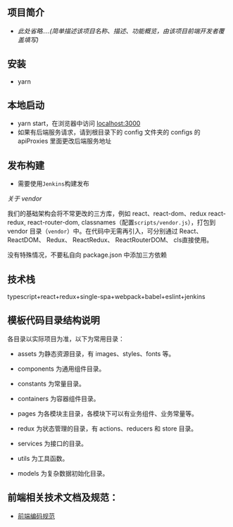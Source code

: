 ## 项目简介

- _此处省略....(简单描述该项目名称、描述、功能概览，由该项目前端开发者覆盖填写)_

## 安装

- yarn

## 本地启动

- yarn start，在浏览器中访问 [localhost:3000](http://localhost:3000/)
- 如果有后端服务请求，请到根目录下的 config 文件夹的 configs 的 apiProxies 里面更改后端服务地址

## 发布构建

- 需要使用`Jenkins`构建发布

_关于 vendor_

我们的基础架构会将不常更改的三方库，例如 react、react-dom、redux  react-redux, react-router-dom, classnames（配置`scripts/vendor.js`），打包到 vendor 目录（`vendor`）中。在代码中无需再引入，可分别通过 React、 ReactDOM、 Redux、 ReactRedux、 ReactRouterDOM、 cls直接使用。

没有特殊情况，不要私自向 package.json 中添加三方依赖

## 技术栈

typescript+react+redux+single-spa+webpack+babel+eslint+jenkins

## 模板代码目录结构说明

各目录以实际项目为准，以下为常用目录：

- assets 为静态资源目录，有 images、styles、fonts 等。

- components 为通用组件目录。

- constants 为常量目录。

- containers 为容器组件目录。

- pages 为各模块主目录，各模块下可以有业务组件、业务常量等。

- redux 为状态管理的目录，有 actions、reducers 和 store 目录。

- services 为接口的目录。

- utils 为工具函数。

- models 为复杂数据初始化目录。

## 前端相关技术文档及规范：

- [前端编码规范](http://doc.seeyona9.com/pages/viewpage.action?pageId=2397519)
